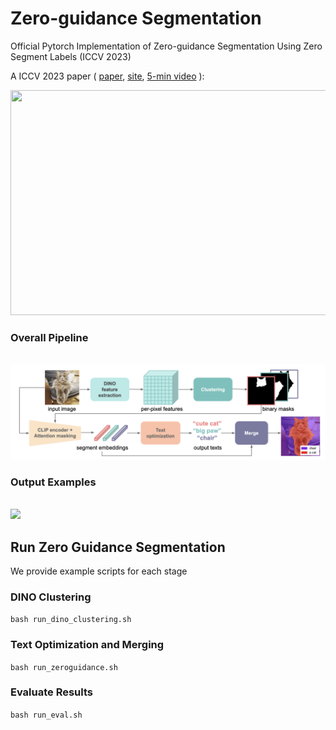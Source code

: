 # Zero-guidance Segmentation
Official Pytorch Implementation of Zero-guidance Segmentation Using Zero Segment Labels (ICCV 2023)


A ICCV 2023 paper ( [paper](https://openaccess.thecvf.com/content/ICCV2023/papers/Rewatbowornwong_Zero-guidance_Segmentation_Using_Zero_Segment_Labels_ICCV_2023_paper.pdf), [site](https://zero-guide-seg.github.io/), [5-min video](https://www.youtube.com/watch?v=sIK3ExE0HnU) ):



[<img src="https://img.youtube.com/vi/sIK3ExE0HnU/maxresdefault.jpg" width="640" height="360"
/>](https://www.youtube.com/embed/sIK3ExE0HnU)



### Overall Pipeline

<br>
<img src='figures/overall_pipeline.png'/>
<br>






### Output Examples
<br>
<img src='figures/examples.png'/>
<br>


## Run Zero Guidance Segmentation 
We provide example scripts for each stage
### DINO Clustering
```bash run_dino_clustering.sh ```
### Text Optimization and Merging
```bash run_zeroguidance.sh```
### Evaluate Results
```bash run_eval.sh```





